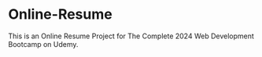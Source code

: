 # Online-Resume
This is an Online Resume Project for The Complete 2024 Web Development Bootcamp on Udemy.
